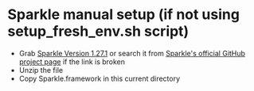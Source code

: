 # Sparkle manual setup (if not using setup_fresh_env.sh script)
- Grab [Sparkle Version 1.27.1](https://github.com/sparkle-project/Sparkle/releases/download/1.27.1/Sparkle-1.27.1.tar.xz) or search it from [Sparkle's official GitHub project page](https://github.com/sparkle-project/Sparkle/releases) if the link is broken
- Unzip the file
- Copy Sparkle.framework in this current directory
